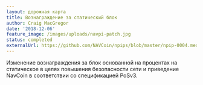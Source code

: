 ```yaml
---
layout: дорожная карта
title: Вознаграждение за статический блок
author: Craig MacGregor
date: '2018-12-06'
feature_image: /images/uploads/navpi-patch.jpg
status: completed
externalUrl: https://github.com/NAVCoin/npips/blob/master/npip-0004.mediawiki
---
```


Изменение вознаграждения за блок основанной на процентах на статическое в целях повышения безопасности&nbsp;сети и приведение NavCoin в соответствии со спецификацией&nbsp;PoSv3.  

